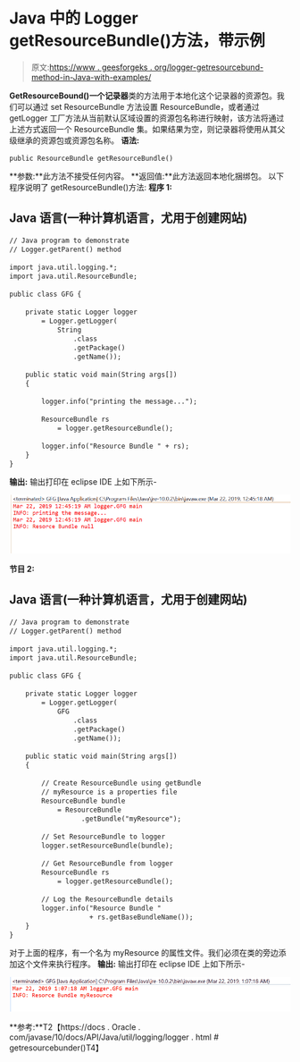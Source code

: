 # Java 中的 Logger getResourceBundle()方法，带示例

> 原文:[https://www . geesforgeks . org/logger-getresourcebund-method-in-Java-with-examples/](https://www.geeksforgeeks.org/logger-getresourcebundle-method-in-java-with-examples/)

**GetResourceBound()**一个**记录器**类的方法用于本地化这个记录器的资源包。我们可以通过 set ResourceBundle 方法设置 ResourceBundle，或者通过 getLogger 工厂方法从当前默认区域设置的资源包名称进行映射，该方法将通过上述方式返回一个 ResourceBundle 集。如果结果为空，则记录器将使用从其父级继承的资源包或资源包名称。
**语法:**

```
public ResourceBundle getResourceBundle()
```

**参数:**此方法不接受任何内容。
**返回值:**此方法返回本地化捆绑包。
以下程序说明了 getResourceBundle()方法:
**程序 1:**

## Java 语言(一种计算机语言，尤用于创建网站)

```
// Java program to demonstrate
// Logger.getParent() method

import java.util.logging.*;
import java.util.ResourceBundle;

public class GFG {

    private static Logger logger
        = Logger.getLogger(
            String
                .class
                .getPackage()
                .getName());

    public static void main(String args[])
    {

        logger.info("printing the message...");

        ResourceBundle rs
            = logger.getResourceBundle();

        logger.info("Resource Bundle " + rs);
    }
}
```

**输出:**
输出打印在 eclipse IDE 上如下所示-

![](img/2a562d2804e89f90cbdb675c57566193.png)

**节目 2:**

## Java 语言(一种计算机语言，尤用于创建网站)

```
// Java program to demonstrate
// Logger.getParent() method

import java.util.logging.*;
import java.util.ResourceBundle;

public class GFG {

    private static Logger logger
        = Logger.getLogger(
            GFG
                .class
                .getPackage()
                .getName());

    public static void main(String args[])
    {

        // Create ResourceBundle using getBundle
        // myResource is a properties file
        ResourceBundle bundle
            = ResourceBundle
                  .getBundle("myResource");

        // Set ResourceBundle to logger
        logger.setResourceBundle(bundle);

        // Get ResourceBundle from logger
        ResourceBundle rs
            = logger.getResourceBundle();

        // Log the ResourceBundle details
        logger.info("Resource Bundle "
                    + rs.getBaseBundleName());
    }
}
```

对于上面的程序，有一个名为 myResource 的属性文件。我们必须在类的旁边添加这个文件来执行程序。
**输出:**
输出打印在 eclipse IDE 上如下所示-

![](img/845c0fd0c6e99f80b9e09412b02b1e8d.png)

**参考:**T2【https://docs . Oracle . com/javase/10/docs/API/Java/util/logging/logger . html # getresourcebunder()T4】